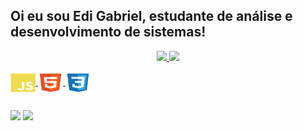 ## Oi eu sou Edi Gabriel, estudante de análise e desenvolvimento de sistemas!
<div align="center">
  <a href="https://github.com/EdiGabriel22">
  <img height="150em" src="https://github-readme-stats.vercel.app/api?username=edigabriel22&show_icons=true&theme=dracula&include_all_commits=true&count_private=true"/>
  <img height="150em" src="https://github-readme-stats.vercel.app/api/top-langs/?username=edigabriel22&layout=compact&langs_count=7&theme=dracula"/>
</div>
<div style="display: inline_block"><br>
  <img align="center" alt="Edi-Js" height="30" width="40" src="https://raw.githubusercontent.com/devicons/devicon/master/icons/javascript/javascript-plain.svg">
  <img align="center" alt="Edi-HTML" height="30" width="40" src="https://raw.githubusercontent.com/devicons/devicon/master/icons/html5/html5-original.svg">
  <img align="center" alt="Edi-CSS" height="30" width="40" src="https://raw.githubusercontent.com/devicons/devicon/master/icons/css3/css3-original.svg">
</div>
  
  ##
 
<div> 
  <a href = "mailto:edigabrielcontato@hotmail.com" target="blank"><img src="https://img.shields.io/badge/Microsoft_Outlook-0078D4?style=for-the-badge&logo=microsoft-outlook&logoColor=white" target="blank"></a>
  <a href="https://www.linkedin.com/in/edi-gabriel/" target="blank"><img src="https://img.shields.io/badge/-LinkedIn-%230077B5?style=for-the-badge&logo=linkedin&logoColor=white" target="blank"></a> 
 
</div>
